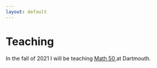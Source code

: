 ```yaml
---
layout: default
---
```


# Teaching

In the fall of 2021 I will be teaching <a href = ""> Math 50 </a> at Dartmouth.
